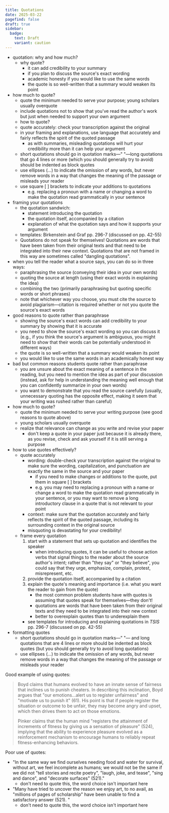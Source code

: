 ```yaml
---
title: Quotations
date: 2025-03-22
pagefind: false
draft: true
sidebar:
  badge:
    text: Draft
    variant: caution
---
```


- quotation: why and how much?
	- why quote?
		- it can add credibility to your summary
		- if you plan to discuss the source's exact wording
		- academic honesty if you would like to use the same words
		- the quote is so well-written that a summary would weaken its point
 - how much to quote?
	- quote the minimum needed to serve your purpose; young scholars usually overquote
	- include quotations not to show that you've read the author's work but just when needed to support your own argument
	- how to quote?
	- quote accurately: check your transcription against the original
	- in your framing and explanations, use language that accurately and fairly reflects the spirit of the quoted passage
		- as with summaries, misleading quotations will hurt your credibility more than it can help your argument
	- short quotations should go in quotation marks—" "—long quotations that go 4 lines or more (which you should generally try to avoid) should be indented as block quotes
	- use ellipses (...) to indicate the omission of any words, but never remove words in a way that changes the meaning of the passage or misleads your reader
	- use square [ ] brackets to indicate your additions to quotations
		- e.g. replacing a pronoun with a name or changing a word to make the quotation read grammatically in your sentence
- framing your quotations
	- the quotation sandwich:
		- statement introducing the quotation
		- the quotation itself, accompanied by a citation
		- explanation of what the quotation says and how it supports your argument
	- templates: Birkenstein and Graf pp. 296-7 (discussed on pp. 42-55)
	- Quotations do not speak for themselves! Quotations are words that have been taken from their original texts and that need to be integrated into their new context. Quotations that are not framed in this way are sometimes called "dangling quotations".
- when you tell the reader what a source says, you can do so in three ways:
	- paraphrasing the source (conveying their idea in your own words)
	- quoting the source at length (using their exact words in explaining the idea)
	- combining the two (primarily paraphrasing but quoting specific words or short phrases)
	- note that whichever way you choose, you must cite the source to avoid plagiarism—citation is required whether or not you quote the source's exact words
- good reasons to quote rather than paraphrase
	- showing the source's exact words can add credibility to your summary by showing that it is accurate
	- you need to show the source's exact wording so you can discuss it (e.g., if you think the source's argument is ambiguous, you might need to show that their words can be potentially understood in different ways)
	- the quote is so well-written that a summary would weaken its point
	- you would like to use the same words in an academically honest way
- bad but common reasons students quote rather than paraphrase
	- you are unsure about the exact meaning of a sentence in the reading, but you need to mention the idea as part of your discussion (instead, ask for help in understanding the meaning well enough that you can confidently summarize in your own words)
	- you want to demonstrate that you read the source carefully (usually, unnecessary quoting has the opposite effect, making it seem that your writing was rushed rather than careful)
- how much to quote?
	- quote the minimum needed to serve your writing purpose (see good reasons to quote above)
	- young scholars usually overquote
	- realize that relevance can change as you write and revise your paper
		- don't keep a quote in your paper just because it is already there, as you revise, check and ask yourself if it is still serving a purpose
- how to use quotes effectively?
	- quote accurately
		- wording: double-check your transcription against the original to make sure the wording, capitalization, and punctuation are exactly the same in the source and your paper
			- if you need to make changes or additions to the quote, put them in square [ ] brackets
			- e.g. you may need to replacing a pronoun with a name or change a word to make the quotation read grammatically in your sentence, or you may want to remove a long introductory clause in a quote that is not relevant to your point
		- context: make sure that the quotation accurately and fairly reflects the spirit of the quoted passage, including its surrounding context in the original source
		- misquoting is devastating for your credibility!
	- frame every quotation
		1. start with a statement that sets up quotation and identifies the speaker
			- when introducing quotes, it can be useful to choose action verbs that signal things to the reader about the source author's intent; rather than "they say" or "they believe", you could say that they urge, emphasize, complain, protest, misrepresent, etc.
		2. provide the quotation itself, accompanied by a citation
		3. explain the quote's meaning and importance (i.e. what you want the reader to gain from the quote)
			- the most common problem students have with quotes is assuming that quotes speak for themselves—they don't!
			- quotations are words that have been taken from their original texts and they need to be integrated into their new context
			- better to overexplain quotes than to underexplain them
		- see templates for introducing and explaining quotations in _TSIS_ pp. 296-7 (discussed on pp. 42-55)
- formatting quotes
	- short quotations should go in quotation marks—" "— and long quotations that are 4 lines or more should be indented as block quotes (but you should generally try to avoid long quotations)
	- use ellipses (...) to indicate the omission of any words, but never remove words in a way that changes the meaning of the passage or misleads your reader

Good example of using quotes:

> Boyd claims that humans evolved to have an innate sense of fairness that inclines us to punish cheaters. In describing this inclination, Boyd argues that "our emotions...alert us to register unfairness" and "motivate us to punish it" (61). His point is that if people register the situation or outcome to be unfair, they may become angry and upset, which then drives them to act on those emotions.
>
> Pinker claims that the human mind "registers the attainment of increments of fitness by giving us a sensation of pleasure" (524), implying that the ability to experience pleasure evolved as a reinforcement mechanism to encourage humans to reliably repeat fitness-enhancing behaviors.

Poor use of quotes:

- "In the same way we find ourselves needing food and water for survival, without art, we feel incomplete as humans; we would not be the same if we did not "tell stories and recite poetry", "laugh, joke, and tease", "sing and dance", and "decorate surfaces" (521)."
	- don't need to quote this, the word choice isn't important here
- "Many have tried to uncover the reason we enjoy art, to no avail, as "millions of pages of scholarship" have been unable to find a satisfactory answer (521). "
	- don't need to quote this, the word choice isn't important here
